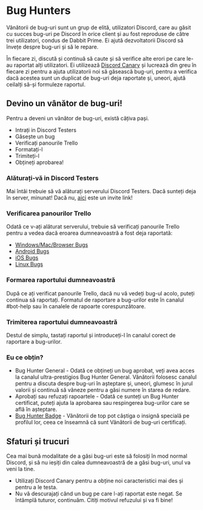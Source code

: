<!-- TITLE: [RO] Bug Hunters -->
<!-- SUBTITLE: Ajutând dezvoltatorii Discord să gestioneze rapoartele și să remedieze bug-urile -->

# Bug Hunters
Vânătorii de bug-uri sunt un grup de elită, utilizatori Discord, care au găsit cu succes bug-uri pe Discord în orice client și au fost reproduse de către trei utilizatori, condus de Dabbit Prime. Ei ajută dezvoltatorii Discord să învețe despre bug-uri și să le repare.

În fiecare zi, discută și continuă să caute și să verifice alte erori pe care le-au raportat alți utilizatori. Ei utilizează [Discord Canary](/canary) și lucrează din greu în fiecare zi pentru a ajuta utilizatorii noi să găsească bug-uri, pentru a verifica dacă acestea sunt un duplicat de bug-uri deja raportate și, uneori, ajută ceilalți să-și formuleze raportul.

## Devino un vânător de bug-uri!
Pentru a deveni un vânător de bug-uri, există câțiva pași.

* Intrați in Discord Testers 
* Găsește un bug
* Verificați panourile Trello
* Formatați-l
* Trimiteți-l
* Obțineți aprobarea!

### Alăturați-vă in Discord Testers
Mai întâi trebuie să vă alăturați serverului Discord Testers. Dacă sunteți deja în server, minunat! Dacă nu, [aici](http://discord.gg/discord-testers) este un invite link!

### Verificarea panourilor Trello
Odată ce v-ați alăturat serverului, trebuie să verificați panourile Trello pentru a vedea dacă eroarea dumneavoastră a fost deja raportată:
* [Windows/Mac/Browser Bugs](https://trello.com/b/AExxR9lU/canary-bugs)
* [Android Bugs](https://trello.com/b/Vqrkz3KO/android-beta-bugs)
* [iOS Bugs](https://trello.com/b/vLPlnX60/ios-testflight-bugs)
* [Linux Bugs](https://trello.com/b/UyU76Esh/linux-bugs)

### Formarea raportului dumneavoastră
După ce ați verificat panourile Trello, dacă nu vă vedeți bug-ul acolo, puteți continua să raportați. Formatul de raportare a bug-urilor este în canalul #bot-help sau în canalele de rapoarte corespunzătoare.

### Trimiterea raportului dumneavoastră 
Destul de simplu, tastați raportul și introduceți-l în canalul corect de raportare a bug-urilor.

### Eu ce obțin?
* Bug Hunter General - Odată ce obțineți un bug aprobat, veți avea acces la canalul ultra-prestigios Bug Hunter General. Vânătorii folosesc canalul pentru a discuta despre bug-uri în așteptare și, uneori, glumesc în jurul valorii și continuă să vâneze pentru a găsi numere în starea de redare.
*  Aprobați sau refuzați rapoartele - Odată ce sunteți un Bug Hunter certificat, puteți ajuta la aprobarea sau respingerea bug-urilor care se află în așteptare.
*  [Bug Hunter Badge](https://discordia.me/badges#discord-bug-hunter) - Vânătorii de top pot câștiga o insignă specială pe profilul lor, ceea ce înseamnă că sunt Vânătorii de bug-uri certificați.

## Sfaturi și trucuri
Cea mai bună modalitate de a găsi bug-uri este să folosiți în mod normal Discord, și să nu ieșiți din calea dumneavoastră de a găsi bug-uri, unul va veni la tine.
* Utilizați Discord Canary pentru a obține noi caracteristici mai des și pentru a le testa.
* Nu vă descurajați când un bug pe care l-ați raportat este negat. Se întâmplă tuturor, continuăm. Citiți motivul refuzului și va fi bine!
